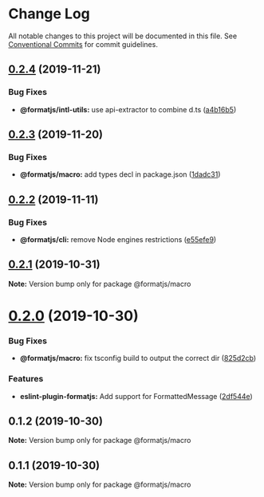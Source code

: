 # Change Log

All notable changes to this project will be documented in this file.
See [Conventional Commits](https://conventionalcommits.org) for commit guidelines.

## [0.2.4](https://github.com/formatjs/formatjs/compare/@formatjs/macro@0.2.3...@formatjs/macro@0.2.4) (2019-11-21)


### Bug Fixes

* **@formatjs/intl-utils:** use api-extractor to combine d.ts ([a4b16b5](https://github.com/formatjs/formatjs/commit/a4b16b54f7cee23673701d285fffc6401536e926))





## [0.2.3](https://github.com/formatjs/formatjs/compare/@formatjs/macro@0.2.2...@formatjs/macro@0.2.3) (2019-11-20)


### Bug Fixes

* **@formatjs/macro:** add types decl in package.json ([1dadc31](https://github.com/formatjs/formatjs/commit/1dadc31e9fed8c551971cd6565410b3f900da567))





## [0.2.2](https://github.com/formatjs/formatjs/compare/@formatjs/macro@0.2.1...@formatjs/macro@0.2.2) (2019-11-11)


### Bug Fixes

* **@formatjs/cli:** remove Node engines restrictions ([e55efe9](https://github.com/formatjs/formatjs/commit/e55efe90edc8859b89978b2b8bd99c41c17c291f))





## [0.2.1](https://github.com/formatjs/formatjs/compare/@formatjs/macro@0.2.0...@formatjs/macro@0.2.1) (2019-10-31)

**Note:** Version bump only for package @formatjs/macro





# [0.2.0](https://github.com/formatjs/formatjs/compare/@formatjs/macro@0.1.2...@formatjs/macro@0.2.0) (2019-10-30)


### Bug Fixes

* **@formatjs/macro:** fix tsconfig build to output the correct dir ([825d2cb](https://github.com/formatjs/formatjs/commit/825d2cb035b76276be259fbff08e0bf456203207))


### Features

* **eslint-plugin-formatjs:** Add support for FormattedMessage ([2df544e](https://github.com/formatjs/formatjs/commit/2df544e6b56d314460204f3f6f11003b57eda47e))





## 0.1.2 (2019-10-30)

**Note:** Version bump only for package @formatjs/macro





## 0.1.1 (2019-10-30)

**Note:** Version bump only for package @formatjs/macro
